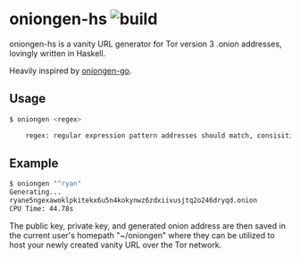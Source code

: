 # oniongen-hs ![build](https://github.com/ciehanski/oniongen-hs/workflows/build/badge.svg)

oniongen-hs is a vanity URL generator for Tor version 3 .onion addresses, lovingly written in Haskell.

Heavily inspired by [oniongen-go](https://github.com/rdkr/oniongen-go).

## Usage

```bash
$ oniongen <regex>

    regex: regular expression pattern addresses should match, consisiting of: a-z, 2-7
```

## Example

```bash
$ oniongen "^ryan"
Generating...
ryane5ngexawoklpkitekx6u5n4kokynwz6zdxiivusjtq2o246dryqd.onion
CPU Time: 44.78s
```

The public key, private key, and generated onion address are then saved in the current user's homepath "~/oniongen" where they can be utilized to host your newly created vanity URL over the Tor network.
